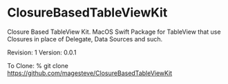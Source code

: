 # ClosureBasedTableViewKit

Closure Based TableView Kit. MacOS Swift Package for TableView that use Closures in place of Delegate, Data Sources and such.

Revision: 1 Version: 0.0.1

To Clone: % git clone https://github.com/magesteve/ClosureBasedTableViewKit
